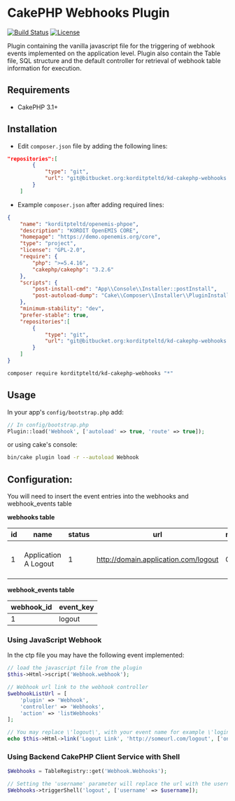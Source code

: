# CakePHP Webhooks Plugin

[![Build Status](https://img.shields.io/badge/Build-passing-brightgreen.svg?style=flat-square)](https://bitbucket.org/korditpteltd/kd-cakephp-webhooks)
[![License](https://img.shields.io/badge/Licence-GPL%202.0-blue.svg?style=flat-square)](LICENSE.txt)

Plugin containing the vanilla javascript file for the triggering of webhook events implemented on the application level. Plugin also contain the Table file, SQL structure and the default controller for retrieval of webhook table information for execution.

## Requirements

* CakePHP 3.1+

## Installation

* Edit `composer.json` file by adding the following lines:
```json
"repositories":[
        {
            "type": "git",
            "url": "git@bitbucket.org:korditpteltd/kd-cakephp-webhooks.git"
        }
    ]
```

* Example `composer.json` after adding required lines:
```json
{
    "name": "korditpteltd/openemis-phpoe",
    "description": "KORDIT OpenEMIS CORE",
    "homepage": "https://demo.openemis.org/core",
    "type": "project",
    "license": "GPL-2.0",
    "require": {
        "php": ">=5.4.16",
        "cakephp/cakephp": "3.2.6"
    },
    "scripts": {
        "post-install-cmd": "App\\Console\\Installer::postInstall",
        "post-autoload-dump": "Cake\\Composer\\Installer\\PluginInstaller::postAutoloadDump"
    },
    "minimum-stability": "dev",
    "prefer-stable": true,
    "repositories":[
        {
            "type": "git",
            "url": "git@bitbucket.org:korditpteltd/kd-cakephp-webhooks.git"
        }
    ]
}
```

```sh
composer require korditpteltd/kd-cakephp-webhooks "*"
```

## Usage

In your app's `config/bootstrap.php` add:

```php
// In config/bootstrap.php
Plugin::load('Webhook', ['autoload' => true, 'route' => true]);
```

or using cake's console:

```sh
bin/cake plugin load -r --autoload Webhook
```

## Configuration:

You will need to insert the event entries into the webhooks and webhook_events table



**webhooks table**

id | name | status | url | method | description | modified_user_id | modified | created_user_id | created
--- | --- | --- | --- | --- | --- | --- | --- | --- | ---
1 | Application A Logout | 1 | http://domain.application.com/logout | GET | To logout from application A | `null` | `null` | 1 | 2017-03-17 03:38:50



**webhook_events table**

webhook_id | event_key
--- | ---
1 | logout



### Using JavaScript Webhook
In the ctp file you may have the following event implemented:
```php
// load the javascript file from the plugin
$this->Html->script('Webhook.webhook');

// Webhook url link to the webhook controller
$webhookListUrl = [
    'plugin' => 'Webhook',
    'controller' => 'Webhooks',
    'action' => 'listWebhooks'
];

// You may replace \'logout\', with your event name for example \'login\'
echo $this->Html->link('Logout Link', 'http://someurl.com/logout', ['onclick' => 'Webhook.triggerEvent(\''.Router::url($webhookListUrl).'\', [\'logout\']);']);
```

### Using Backend CakePHP Client Service with Shell

```php
$Webhooks = TableRegistry::get('Webhook.Webhooks');

// Setting the 'username' parameter will replace the url with the username that you have specified
$Webhooks->triggerShell('logout', ['username' => $username]);
```
